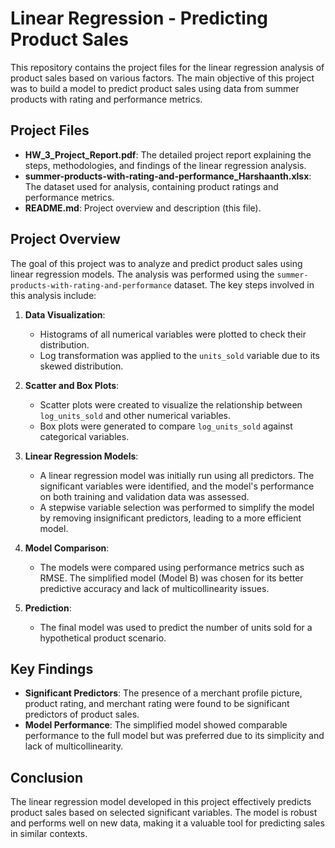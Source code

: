 # Linear Regression - Predicting Product Sales

This repository contains the project files for the linear regression analysis of product sales based on various factors. The main objective of this project was to build a model to predict product sales using data from summer products with rating and performance metrics.

## Project Files

- **HW_3_Project_Report.pdf**: The detailed project report explaining the steps, methodologies, and findings of the linear regression analysis.
- **summer-products-with-rating-and-performance_Harshaanth.xlsx**: The dataset used for analysis, containing product ratings and performance metrics.
- **README.md**: Project overview and description (this file).

## Project Overview

The goal of this project was to analyze and predict product sales using linear regression models. The analysis was performed using the `summer-products-with-rating-and-performance` dataset. The key steps involved in this analysis include:

1. **Data Visualization**:
   - Histograms of all numerical variables were plotted to check their distribution.
   - Log transformation was applied to the `units_sold` variable due to its skewed distribution.

2. **Scatter and Box Plots**:
   - Scatter plots were created to visualize the relationship between `log_units_sold` and other numerical variables.
   - Box plots were generated to compare `log_units_sold` against categorical variables.

3. **Linear Regression Models**:
   - A linear regression model was initially run using all predictors. The significant variables were identified, and the model's performance on both training and validation data was assessed.
   - A stepwise variable selection was performed to simplify the model by removing insignificant predictors, leading to a more efficient model.

4. **Model Comparison**:
   - The models were compared using performance metrics such as RMSE. The simplified model (Model B) was chosen for its better predictive accuracy and lack of multicollinearity issues.

5. **Prediction**:
   - The final model was used to predict the number of units sold for a hypothetical product scenario.

## Key Findings

- **Significant Predictors**: The presence of a merchant profile picture, product rating, and merchant rating were found to be significant predictors of product sales.
- **Model Performance**: The simplified model showed comparable performance to the full model but was preferred due to its simplicity and lack of multicollinearity.

## Conclusion

The linear regression model developed in this project effectively predicts product sales based on selected significant variables. The model is robust and performs well on new data, making it a valuable tool for predicting sales in similar contexts.
